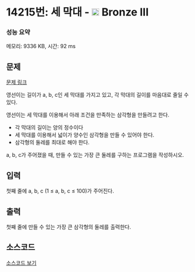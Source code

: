 # 14215번: 세 막대 - <img src="https://static.solved.ac/tier_small/3.svg" style="height:20px" /> Bronze III

<!-- performance -->
### 성능 요약
메모리: 9336 KB, 시간: 92 ms
<!-- end -->

## 문제

[문제 링크](https://boj.kr/14215)


<p>영선이는 길이가 a, b, c인 세 막대를 가지고 있고, 각 막대의 길이를 마음대로 줄일 수 있다.</p>

<p>영선이는 세 막대를 이용해서 아래 조건을 만족하는 삼각형을 만들려고 한다.</p>

<ul>
<li>각 막대의 길이는 양의 정수이다</li>
<li>세 막대를 이용해서 넓이가 양수인 삼각형을 만들 수 있어야 한다.</li>
<li>삼각형의 둘레를 최대로 해야 한다.</li>
</ul>

<p>a, b, c가 주어졌을 때, 만들 수 있는 가장 큰 둘레를 구하는 프로그램을 작성하시오.&nbsp;</p>



## 입력


<p>첫째 줄에 a, b, c (1 ≤ a, b, c ≤ 100)가 주어진다.</p>



## 출력


<p>첫째 줄에 만들 수 있는 가장 큰 삼각형의 둘레를 출력한다.</p>



## 소스코드

[소스코드 보기](세%20막대.js)